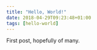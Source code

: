 ```yaml
---
title: "Hello, World!"
date: 2018-04-29T09:23:48+01:00
tags: [hello-world]
---
```


First post, hopefully of many.